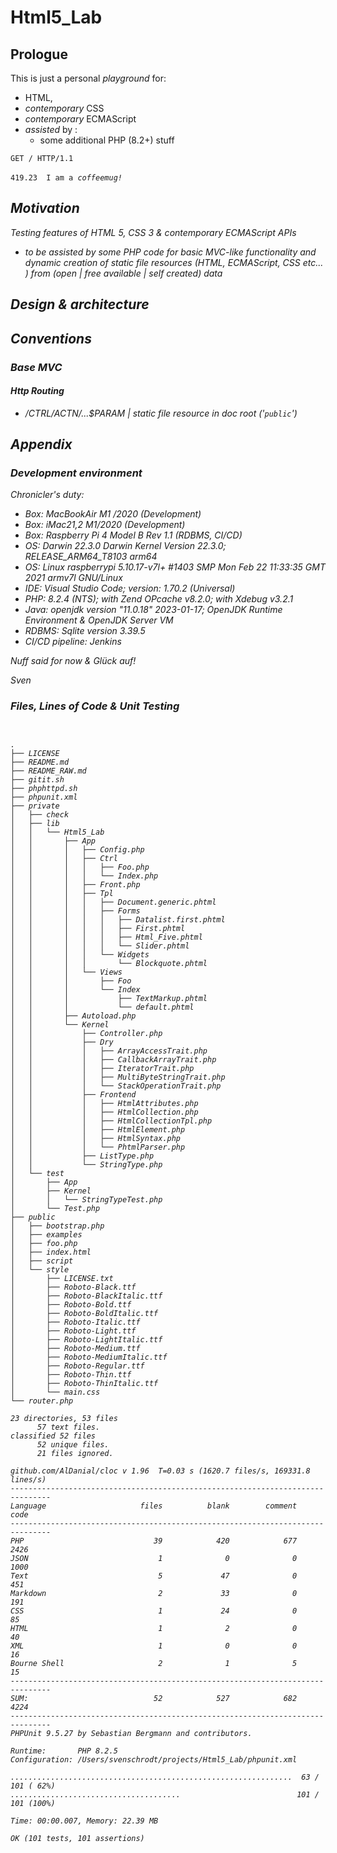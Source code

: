 # Html5_Lab

## Prologue 
<p>This is just a personal <i>playground</i> for:</p>
  <ul>
    <li>HTML,</li>
    <li><i>contemporary</i> CSS</li>    
    <li><i>contemporary</i> ECMAScript</li>
    <li><i>assisted</i>  by :
        <ul>
            <li>some additional PHP (8.2+) stuff</li>
        </ul>
    </li>
  </ul>
<p>
    <code>GET / HTTP/1.1</code><br><br>
    <code>419.23  I am a <i>coffee<i>mug!</code>
 </p>
  
## Motivation
Testing features of HTML 5, CSS 3 &amp; contemporary ECMAScript APIs
- to be assisted by some PHP code for basic MVC-like functionality and dynamic creation of static 
file resources (HTML, ECMAScript, CSS etc... ) from (open | free available | self created) data 

## Design & architecture

## Conventions

### Base MVC

#### Http Routing

 - /$CTRL/$ACTN/...$PARAM | static file resource in doc root ('<code>public</code>')

## Appendix

### Development environment 

 Chronicler's duty: 

 - Box: MacBookAir M1 /2020 (Development)
 - Box: iMac21,2 M1/2020 (Development)
 - Box: Raspberry Pi 4 Model B Rev 1.1 (RDBMS, CI/CD)
 - OS: Darwin 22.3.0 Darwin Kernel Version 22.3.0; RELEASE_ARM64_T8103 arm64
 - OS: Linux raspberrypi 5.10.17-v7l+ #1403 SMP Mon Feb 22 11:33:35 GMT 2021 armv7l GNU/Linux
 - IDE: Visual Studio Code; version: 1.70.2 (Universal)
 - PHP: 8.2.4 (NTS); with Zend OPcache v8.2.0; with Xdebug v3.2.1
 - Java: openjdk version "11.0.18" 2023-01-17; OpenJDK Runtime Environment  & OpenJDK Server VM
 - RDBMS: Sqlite version 3.39.5
 - CI/CD pipeline: Jenkins 


 Nuff said for now & Glück auf! 

 Sven

### Files, Lines of Code & Unit Testing
<pre>
<code>

.
├── LICENSE
├── README.md
├── README_RAW.md
├── gitit.sh
├── phphttpd.sh
├── phpunit.xml
├── private
│   ├── check
│   ├── lib
│   │   └── Html5_Lab
│   │       ├── App
│   │       │   ├── Config.php
│   │       │   ├── Ctrl
│   │       │   │   ├── Foo.php
│   │       │   │   └── Index.php
│   │       │   ├── Front.php
│   │       │   ├── Tpl
│   │       │   │   ├── Document.generic.phtml
│   │       │   │   ├── Forms
│   │       │   │   │   ├── Datalist.first.phtml
│   │       │   │   │   ├── First.phtml
│   │       │   │   │   ├── Html_Five.phtml
│   │       │   │   │   └── Slider.phtml
│   │       │   │   └── Widgets
│   │       │   │       └── Blockquote.phtml
│   │       │   └── Views
│   │       │       ├── Foo
│   │       │       └── Index
│   │       │           ├── TextMarkup.phtml
│   │       │           └── default.phtml
│   │       ├── Autoload.php
│   │       └── Kernel
│   │           ├── Controller.php
│   │           ├── Dry
│   │           │   ├── ArrayAccessTrait.php
│   │           │   ├── CallbackArrayTrait.php
│   │           │   ├── IteratorTrait.php
│   │           │   ├── MultiByteStringTrait.php
│   │           │   └── StackOperationTrait.php
│   │           ├── Frontend
│   │           │   ├── HtmlAttributes.php
│   │           │   ├── HtmlCollection.php
│   │           │   ├── HtmlCollectionTpl.php
│   │           │   ├── HtmlElement.php
│   │           │   ├── HtmlSyntax.php
│   │           │   └── PhtmlParser.php
│   │           ├── ListType.php
│   │           └── StringType.php
│   └── test
│       ├── App
│       ├── Kernel
│       │   └── StringTypeTest.php
│       └── Test.php
├── public
│   ├── bootstrap.php
│   ├── examples
│   ├── foo.php
│   ├── index.html
│   ├── script
│   └── style
│       ├── LICENSE.txt
│       ├── Roboto-Black.ttf
│       ├── Roboto-BlackItalic.ttf
│       ├── Roboto-Bold.ttf
│       ├── Roboto-BoldItalic.ttf
│       ├── Roboto-Italic.ttf
│       ├── Roboto-Light.ttf
│       ├── Roboto-LightItalic.ttf
│       ├── Roboto-Medium.ttf
│       ├── Roboto-MediumItalic.ttf
│       ├── Roboto-Regular.ttf
│       ├── Roboto-Thin.ttf
│       ├── Roboto-ThinItalic.ttf
│       └── main.css
└── router.php

23 directories, 53 files
      57 text files.
classified 52 files      52 unique files.                              
      21 files ignored.

github.com/AlDanial/cloc v 1.96  T=0.03 s (1620.7 files/s, 169331.8 lines/s)
-------------------------------------------------------------------------------
Language                     files          blank        comment           code
-------------------------------------------------------------------------------
PHP                             39            420            677           2426
JSON                             1              0              0           1000
Text                             5             47              0            451
Markdown                         2             33              0            191
CSS                              1             24              0             85
HTML                             1              2              0             40
XML                              1              0              0             16
Bourne Shell                     2              1              5             15
-------------------------------------------------------------------------------
SUM:                            52            527            682           4224
-------------------------------------------------------------------------------
PHPUnit 9.5.27 by Sebastian Bergmann and contributors.

Runtime:       PHP 8.2.5
Configuration: /Users/svenschrodt/projects/Html5_Lab/phpunit.xml

...............................................................  63 / 101 ( 62%)
......................................                          101 / 101 (100%)

Time: 00:00.007, Memory: 22.39 MB

OK (101 tests, 101 assertions)
</code>
</pre>
